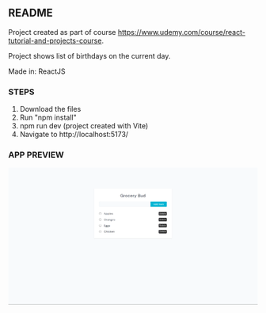 ## README

Project created as part of course https://www.udemy.com/course/react-tutorial-and-projects-course.

Project shows list of birthdays on the current day.

Made in: ReactJS

### STEPS

1. Download the files
2. Run "npm install"
3. npm run dev (project created with Vite)
4. Navigate to http://localhost:5173/

### APP PREVIEW

![Birthday Buddy App Preview](https://github.com/parthamcomp/grocery-bud-project/blob/main/AppPreview.png?raw=true)
